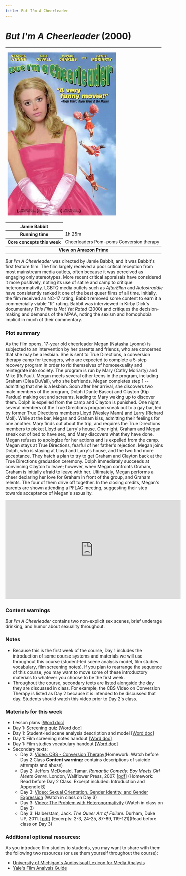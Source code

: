 ```yaml
---
title: But I'm A Cheerleader
---
```

# *But I'm A Cheerleader* (2000)

<!-- <a href="/modules/unit 1: comedy/cheerleader.jpg">
<img src="/modules/unit 1: comedy/cheerleader.jpg" class="poster">
</a> -->

<table class="infobox"><tbody>
<!-- 
<tr><th colspan="2" class="infobox-title">
But I'm a Cheerleader
</th></tr> -->

<tr><td colspan="2" class="infobox-center">

<a href="/modules/unit 1: comedy/cheerleader.jpg"><img src="/modules/unit 1: comedy/cheerleader.jpg" class="infobox-poster" /></a></td></tr>

<tr><th scope="row" class="infobox-label">
Jamie Babbit</td></tr>

<tr><th scope="row" class="infobox-label">Running time</th>
<td class="infobox-data">1h 25m</td></tr>

<tr><th scope="row" class="infobox-label">Core concepts this week</th>
<td class="infobox-data">
Cheerleaders
Pom-poms
Conversion therapy</td></tr>


<tr><th colspan="2" class="infobox-center">
<a href="https://www.amazon.com/But-Im-Cheerleader-Bud-Cort/dp/B00FYJ37DY">View on Amazon Prime</a>
</th></tr>

</tbody></table>


<!-- ### Film background -->

*But I'm A Cheerleader* was directed by Jamie Babbit, and it was Babbit's first feature film. The film largely received a poor critical reception from most mainstream media outlets, often because it was perceived as engaging only stereotypes. More recent critical appraisals have considered it more positively, noting its use of satire and camp to critique heteronormativity. LGBTQ media outlets such as *AfterEllen* and *Autostraddle* have consistently ranked it one of the best queer films of all time. Initially, the film received an NC-17 rating; Babbit removed some content to earn it a commercially viable "R" rating. Babbit was interviewed in Kirby Dick's documentary *This Film is Not Yet Rated* (2000) and critiques the decision-making and demands of the MPAA, noting the sexism and homophobia implicit in much of their commentary.  

### Plot summary

As the film opens, 17-year old cheerleader Megan (Natasha Lyonne) is subjected to an intervention by her parents and friends, who are concerned that she may be a lesbian. She is sent to True Directions, a conversion therapy camp for teenagers, who are expected to complete a 5-step recovery program in order to rid themselves of homosexuality and reintegrate into society. The program is run by Mary (Cathy Moriarty) and Mike (RuPaul). Megan meets several other teens in the program, including Graham (Clea DuVall), who she befriends. Megan completes step 1 -- admitting that she is a lesbian. Soon after her arrival, she discovers two male members of the program, Dolph (Dante Basco) and Clayton (Kip Pardue) making out and screams, leading to Mary waking up to discover them. Dolph is expelled from the camp and Clayton is punished. One night, several members of the True Directions program sneak out to a gay bar, led by former True Directions members Lloyd (Wesley Mann) and Larry (Richard Moll). While at the bar, Megan and Graham kiss, admitting their feelings for one another. Mary finds out about the trip, and requires the True Directions members to picket Lloyd and Larry's house. One night, Graham and Megan sneak out of bed to have sex, and Mary discovers what they have done. Megan refuses to apologize for her actions and is expelled from the camp. Megan stays at True Directions, fearful of her father's rejection. Megan joins Dolph, who is staying at Lloyd and Larry's house, and the two find more acceptance. They hatch a plan to try to get Graham and Clayton back at the True Directions graduation ceremony. Dolph immediately succeeds at convincing Clayton to leave; however, when Megan confronts Graham, Graham is initially afraid to leave with her. Ultimately, Megan performs a cheer declaring her love for Graham in front of the group, and Graham relents. The four of them drive off together. In the closing credits, Megan's parents are shown attending a PFLAG meeting, suggesting their step towards acceptance of Megan's sexuality.

<div class="video-container">
<iframe width="560" height="315" src="https://www.youtube.com/embed/HnUvneNxoz8" frameborder="0" allow="accelerometer; autoplay; clipboard-write; encrypted-media; gyroscope; picture-in-picture" allowfullscreen></iframe>
</div>

 ### Content warnings
*But I'm A Cheerleader* contains two non-explicit sex scenes, brief underage drinking, and humor about sexuality throughout.

<!--
### Film link
[*But I'm A Cheerleader* on Amazon Prime](https://www.amazon.com/But-Im-Cheerleader-Bud-Cort/dp/B00FYJ37DY)

### Running Time

1 h 25 m -->

### Notes
* Because this is the first week of the course, Day 1 includes the introduction of some course systems and materials we will use throughout this course (student-led scene analysis model, film studies vocabulary, film screening notes). If you plan to rearrange the sequence of this course, you may want to move some of these introductory materials to whatever you choose to be the first week.
* Throughout the course, secondary texts are listed alongside the day they are discussed in class. For example, the CBS Video on Conversion Therapy is listed as Day 2 because it is intended to be discussed that day. Students should watch this video prior to Day 2's class.

### Materials for this week
* Lesson plans [<a href="/modules/unit 1: comedy/But I'm A Cheerleader LP.docx" download>Word doc</a>]
* Day 1: Screening quiz [<a href="/modules/unit 1: comedy/But I'm A Cheerleader Screening Quiz.docx" download>Word doc</a>]
* Day 1: Student-led scene analysis description and model [<a href="/modules/unit 1: comedy/Student Led Scene Analysis.docx" download>Word doc</a>]
* Day 1: Film screening notes handout [<a href="/modules/unit 1: comedy/Film Screening Notes Handout.docx" download>Word doc</a>]
* Day 1: Film studies vocabulary handout [<a href="/modules/unit 1: comedy/Film Studies Vocabulary.docx" download>Word doc</a>]
* Secondary texts:
    * Day 2: [Video: CBS - Conversion Therapy](https://www.youtube.com/watch?v=l5AIkfq1z2k)(Homework: Watch before Day 2 Class **Content warning:** contains descriptions of suicide attempts and abuse)
    * Day 2: Jeffers McDonald, Tamar. *Romantic Comedy: Boy Meets Girl Meets Genre.* London, Wallflower Press, 2007. [<a href="/modules/unit 1: comedy/Boy Meets Girl Meets Genre.pdf" download>pdf</a>] (Homework: Read before Day 2 Class. Excerpt included: Introduction and Appendix B)
    * Day 3: [Video: Sexual Orientation, Gender Identity, and Gender Expression](https://www.youtube.com/watch?v=Vlx9iZ9g_9I) (Watch in class on Day 3)
    * Day 3: [Video: The Problem with Heteronormativity](https://www.youtube.com/watch?v=EJ3K_oS6ZmU) (Watch in class on Day 3)
    * Day 3: Halberstam, Jack. *The Queer Art of Failure.* Durham, Duke UP, 2011. [<a href="/modules/unit 1: comedy/The Queer Art of Failure.pdf" download>pdf</a>] (Excerpts: 2-3, 24-25, 87-89, 119-121)(Read before class on Day 3)

### Additional optional resources:
As you introduce film studies to students, you may want to share with them the following two resources (or use them yourself throughout the course):
* [University of Michigan's Audiovisual Lexicon for Media Analysis](https://www.youtube.com/playlist?list=PLCEc4eMTXqNoQNLvq35US5f8G4G_7RnkV)
* [Yale's Film Analysis Guide](https://filmanalysis.yale.edu/)
